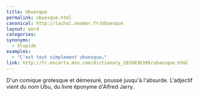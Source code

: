 ```yaml
---
title: Ubuesque
permalink: ubuesque.html
canonical: http://lachal.neamar.fr/Ubuesque
layout: word
categories:
synonyms:
  - Stupide
examples:
  - "C'est tout simplement ubuesque…"
link: http://fr.encarta.msn.com/dictionary_2016036399/ubuesque.html
---
```


D'un comique grotesque et démesuré, poussé jusqu'à l'absurde. L'adjectif vient du nom Ubu, du livre éponyme d'Alfred Jarry.


